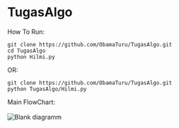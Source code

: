 # TugasAlgo
How To Run:
```
git clone https://github.com/ObamaTuru/TugasAlgo.git
cd TugasAlgo
python Hilmi.py
```
OR:
```
git clone https://github.com/ObamaTuru/TugasAlgo.git
python TugasAlgo/Hilmi.py
```
Main FlowChart:
<br />
<br />
![Blank diagramm](https://github.com/ObamaTuru/TugasAlgo/assets/128023299/91a30ea5-2c45-4d56-b384-300227ec89d0)
